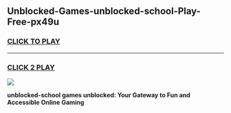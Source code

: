 
## Unblocked-Games-unblocked-school-Play-Free-px49u
<h3>
<a href="https://premium76.site?title=unblocked-school&ref=21A">CLICK TO PLAY</a></h3>
<hr>

<h3>
<a href="https://premium76.site?title=unblocked-school&ref=21A">CLICK 2 PLAY</a>
  
</h3>

<a href="https://premium76.site?title=unblocked-school&ref=21A"><img src="https://clearcache.store/games.png"></a>


**unblocked-school games unblocked: Your Gateway to Fun and Accessible Online Gaming**
